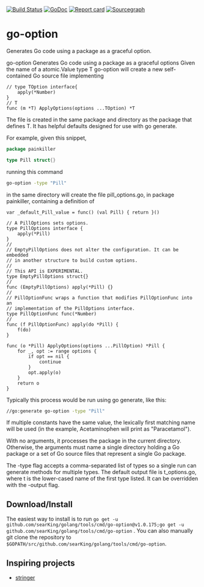 [![Build Status](https://travis-ci.org/searKing/travis-ci.svg?branch=go-option)](https://travis-ci.org/searKing/travis-ci)
[![GoDoc](https://godoc.org/github.com/searKing/golang/tools/cmd/go-option?status.svg)](https://godoc.org/github.com/searKing/golang/tools/cmd/go-option)
[![Report card](https://goreportcard.com/badge/github.com/searKing/golang/tools/cmd/go-option)](https://goreportcard.com/report/github.com/searKing/golang/tools/cmd/go-option)
[![Sourcegraph](https://sourcegraph.com/github.com/searKing/golang/-/badge.svg)](https://sourcegraph.com/github.com/searKing/travis-ci@go-option?badge)

# go-option

Generates Go code using a package as a graceful option.

go-option Generates Go code using a package as a graceful options Given the name of a atomic.Value type T go-option will
create a new self-contained Go source file implementing

```
// type TOption interface{
	apply(*Number)
}
// T
func (m *T) ApplyOptions(options ...TOption) *T
```

The file is created in the same package and directory as the package that defines T. It has helpful defaults designed
for use with go generate.

For example, given this snippet,

```go
package painkiller

type Pill struct{}
```

running this command

```bash
go-option -type "Pill"
```

in the same directory will create the file pill_options.go, in package painkiller, containing a definition of

```
var _default_Pill_value = func() (val Pill) { return }()

// A PillOptions sets options.
type PillOptions interface {
	apply(*Pill)
}
//
// EmptyPillOptions does not alter the configuration. It can be embedded
// in another structure to build custom options.
//
// This API is EXPERIMENTAL.
type EmptyPillOptions struct{}
//
func (EmptyPillOptions) apply(*Pill) {}
//
// PillOptionFunc wraps a function that modifies PillOptionFunc into an
// implementation of the PillOptions interface.
type PillOptionFunc func(*Number)
//
func (f PillOptionFunc) apply(do *Pill) {
	f(do)
}

func (o *Pill) ApplyOptions(options ...PillOption) *Pill {
	for _, opt := range options {
		if opt == nil {
			continue
		}
		opt.apply(o)
	}
	return o
}
```

Typically this process would be run using go generate, like this:

```bash
//go:generate go-option -type "Pill"
```

If multiple constants have the same value, the lexically first matching name will be used (in the example, Acetaminophen
will print as "Paracetamol").

With no arguments, it processes the package in the current directory. Otherwise, the arguments must name a single
directory holding a Go package or a set of Go source files that represent a single Go package.

The -type flag accepts a comma-separated list of types so a single run can generate methods for multiple types. The
default output file is t_options.go, where t is the lower-cased name of the first type listed. It can be overridden with
the -output flag.

## Download/Install

The easiest way to install is to
run `go get -u github.com/searKing/golang/tools/cmd/go-option@v1.0.175;go get -u github.com/searKing/golang/tools/cmd/go-option`
. You can also manually git clone the repository to `$GOPATH/src/github.com/searKing/golang/tools/cmd/go-option`.

## Inspiring projects

* [stringer](https://godoc.org/golang.org/x/tools/cmd/stringer)
